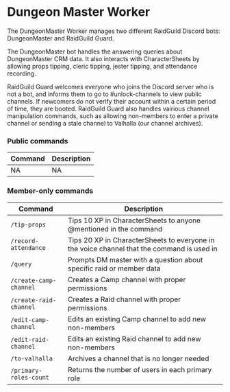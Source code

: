 # Dungeon Master Worker

The DungeonMaster Worker manages two different RaidGuild Discord bots: DungeonMaster and RaidGuild Guard.

The DungeonMaster bot handles the answering queries about DungeonMaster CRM data. It also interacts with CharacterSheets by allowing props tipping, cleric tipping, jester tipping, and attendance recording.

RaidGuild Guard welcomes everyone who joins the Discord server who is not a bot, and informs them to go to #unlock-channels to view public channels. If newcomers do not verify their account within a certain period of time, they are booted. RaidGuild Guard also handles vairious channel manipulation commands, such as allowing non-members to enter a private channel or sending a stale channel to Valhalla (our channel archives).

### Public commands

| Command | Description |
| ------- | ----------- |
| NA      | NA          |

### Member-only commands

| Command                 | Description                                                                                |
| ----------------------- | ------------------------------------------------------------------------------------------ |
| `/tip-props`            | Tips 10 XP in CharacterSheets to anyone @mentioned in the command                          |
| `/record-attendance`    | Tips 20 XP in CharacterSheets to everyone in the voice channel that the command is used in |
| `/query `               | Prompts DM master with a question about specific raid or member data                       |
| `/create-camp-channel ` | Creates a Camp channel with proper permissions                                             |
| `/create-raid-channel`  | Creates a Raid channel with proper permissions                                             |
| `/edit-camp-channel`    | Edits an existing Camp channel to add new non-members                                      |
| `/edit-raid-channel`    | Edits an existing Raid channel to add new non-members                                      |
| `/to-valhalla`          | Archives a channel that is no longer needed                                                |
| `/primary-roles-count`  | Returns the number of users in each primary role                                           |
